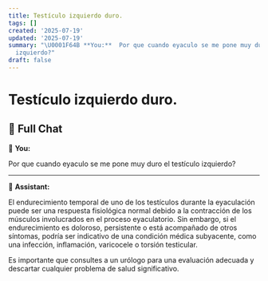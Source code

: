 ```yaml
---
title: Testículo izquierdo duro.
tags: []
created: '2025-07-19'
updated: '2025-07-19'
summary: "\U0001F64B **You:**  Por que cuando eyaculo se me pone muy duro el testículo
  izquierdo?"
draft: false
---
```


# Testículo izquierdo duro.

## 🧠 Full Chat

🙋 **You:**

Por que cuando eyaculo se me pone muy duro el testículo izquierdo?

---

🤖 **Assistant:**

El endurecimiento temporal de uno de los testículos durante la eyaculación puede ser una respuesta fisiológica normal debido a la contracción de los músculos involucrados en el proceso eyaculatorio. Sin embargo, si el endurecimiento es doloroso, persistente o está acompañado de otros síntomas, podría ser indicativo de una condición médica subyacente, como una infección, inflamación, varicocele o torsión testicular.

Es importante que consultes a un urólogo para una evaluación adecuada y descartar cualquier problema de salud significativo.